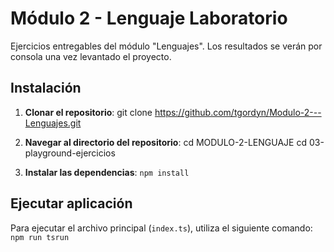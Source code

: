 # Módulo 2 - Lenguaje Laboratorio

Ejercicios entregables del módulo "Lenguajes". Los resultados se verán por consola una vez levantado el proyecto.

## Instalación

1. **Clonar el repositorio**:
   git clone https://github.com/tgordyn/Modulo-2---Lenguajes.git

2. **Navegar al directorio del repositorio**:
   cd MODULO-2-LENGUAJE
   cd 03-playground-ejercicios

3. **Instalar las dependencias**:
   `npm install`

## Ejecutar aplicación

Para ejecutar el archivo principal (`index.ts`), utiliza el siguiente comando:
   `npm run tsrun`
